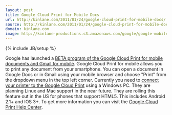 ```yaml
---
layout: post
title: Google Cloud Print for Mobile Docs
url: http://kinlane.com/2011/01/24/google-cloud-print-for-mobile-docs/
source: http://kinlane.com/2011/01/24/google-cloud-print-for-mobile-docs/
domain: kinlane.com
image: http://kinlane-productions.s3.amazonaws.com/google/google-mobile-cloud-print.png
---
```

{% include JB/setup %}

<p>
     Google has launched a <a href="http://googlemobile.blogspot.com/2011/01/cloud-printing-on-go.html" target="_blank">BETA program of the Google Cloud Print for mobile documents and Gmail for mobile</a>. <img class="c1" src="http://kinlane-productions.s3.amazonaws.com/google/google-mobile-cloud-print.png" alt="" align="right" /> Google Cloud Print for mobile allows you to print any document from your smartphone. You can open a document in Google Docs or in Gmail using your mobile browser and choose "Print" from the dropdown menu in the top left corner. Currently you need to <a href="http://www.google.com/cloudprint" target="_blank">connect your printer to the Google Cloud Print</a> using a Windows PC. They are planning Linux and Mac support in the near future. They are rolling this feature out in the US for phones that support HTML5. This includes Android 2.1+ and IOS 3+. To get more information you can visit the <a href="http://www.google.com/cloudprint" target="_blank">Google Cloud Print Help Center</a>.
</p>